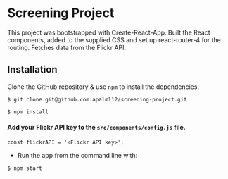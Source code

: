 # Screening Project

This project was bootstrapped with Create-React-App.  Built the React components, added to the supplied CSS and set up react-router-4 for the routing.  Fetches data from the Flickr API.

## Installation
Clone the GitHub repository & use `npm` to install the dependencies.

```
$ git clone git@github.com:apalm112/screening-project.git

$ npm install
```

#### Add your Flickr API key to the `src/components/config.js` file.
`const flickrAPI = '<Flickr API key>';`

* Run the app from the command line with:
```
$ npm start
```
